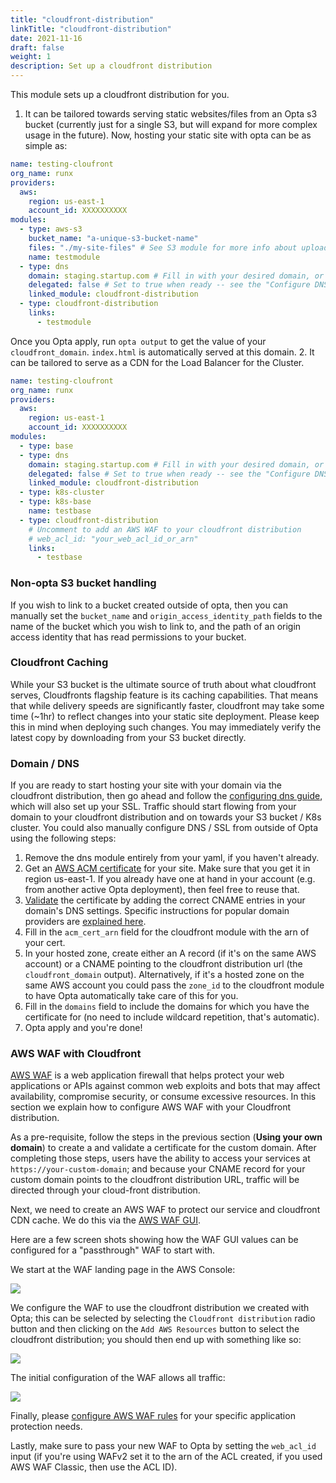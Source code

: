 ```yaml
---
title: "cloudfront-distribution"
linkTitle: "cloudfront-distribution"
date: 2021-11-16
draft: false
weight: 1
description: Set up a cloudfront distribution
---
```


This module sets up a cloudfront distribution for you.

1. It can be tailored towards serving static websites/files from an Opta s3 
bucket (currently just for a single S3, but will expand for more complex usage in the future). Now, hosting your 
static site with opta can be as simple as:

```yaml
name: testing-cloufront
org_name: runx
providers:
  aws:
    region: us-east-1
    account_id: XXXXXXXXXX
modules:
  - type: aws-s3
    bucket_name: "a-unique-s3-bucket-name"
    files: "./my-site-files" # See S3 module for more info about uploading your files to S3
    name: testmodule
  - type: dns 
    domain: staging.startup.com # Fill in with your desired domain, or remove this whole entry if handling dns outside of Opta
    delegated: false # Set to true when ready -- see the "Configure DNS" page
    linked_module: cloudfront-distribution
  - type: cloudfront-distribution
    links:
      - testmodule
```

Once you Opta apply, run `opta output` to get the value of your `cloudfront_domain`. `index.html` is automatically served at this domain.
2. It can be tailored to serve as a CDN for the Load Balancer for the Cluster.
```yaml
name: testing-cloufront
org_name: runx
providers:
  aws:
    region: us-east-1
    account_id: XXXXXXXXXX
modules:
  - type: base
  - type: dns
    domain: staging.startup.com # Fill in with your desired domain, or remove this whole entry if handling dns outside of Opta
    delegated: false # Set to true when ready -- see the "Configure DNS" page
    linked_module: cloudfront-distribution
  - type: k8s-cluster
  - type: k8s-base
    name: testbase
  - type: cloudfront-distribution
    # Uncomment to add an AWS WAF to your cloudfront distribution
    # web_acl_id: "your_web_acl_id_or_arn"
    links:
      - testbase
```

### Non-opta S3 bucket handling
If you wish to link to a bucket created outside of opta, then you can manually set the `bucket_name` and 
`origin_access_identity_path` fields to the name of the bucket which you wish to link to, and the path of an
origin access identity that has read permissions to your bucket.

### Cloudfront Caching
While your S3 bucket is the ultimate source of truth about what cloudfront serves, Cloudfronts flagship feature is its
caching capabilities. That means that while delivery speeds are significantly faster, cloudfront may take some time
(~1hr) to reflect changes into your static site deployment. Please keep this in mind when deploying such changes. You
may immediately verify the latest copy by downloading from your S3 bucket directly.

### Domain / DNS
If you are ready to start hosting your site with your domain via the cloudfront distribution, then go ahead and follow 
the [configuring dns guide](/features/dns-and-cert/dns), which will also set up your SSL. Traffic should
start flowing from your domain to your cloudfront distribution and on towards your S3 bucket / K8s cluster. You could
also manually configure DNS / SSL from outside of Opta using the following steps:
1. Remove the dns module entirely from your yaml, if you haven't already.
2. Get an [AWS ACM certificate](https://docs.aws.amazon.com/acm/latest/userguide/gs-acm-request-public.html) for your site. 
   Make sure that you get it in region us-east-1. If you already have one at hand in your account (e.g. from another 
   active Opta deployment), then feel free to reuse that.
3. [Validate](https://docs.aws.amazon.com/acm/latest/userguide/dns-validation.html) the certificate by adding the correct CNAME entries in your domain's DNS settings. Specific instructions for popular domain providers are [explained here](https://docs.aws.amazon.com/amplify/latest/userguide/custom-domains.html).
4. Fill in the `acm_cert_arn` field for the cloudfront module with the arn of your cert.
5. In your hosted zone, create either an A record (if it's on the same AWS account) or a CNAME pointing to the cloudfront
   distribution url (the `cloudfront_domain` output). Alternatively, if it's a hosted zone on the same AWS account you could pass the `zone_id` to the
   cloudfront module to have Opta automatically take care of this for you.
6. Fill in the `domains` field to include the domains for which you have the certificate for (no need to include wildcard repetition, that's automatic).
7. Opta apply and you're done!

### AWS WAF with Cloudfront

[AWS WAF](https://aws.amazon.com/waf/) is a web application firewall that helps protect your web applications or APIs against common web exploits and bots that may affect availability, compromise security, or consume excessive resources. In this section we explain how to configure AWS WAF with your Cloudfront distribution. 

As a pre-requisite, follow the steps in the previous section (__Using your own domain__) to create a and validate a certificate for the custom domain. After completing those steps, users have the ability to access your services at `https://your-custom-domain`; and because your CNAME record for your custom domain points to the cloudfront distribution URL, traffic will be directed through your cloud-front distribution.

Next, we need to create an AWS WAF to protect our service and cloudfront CDN cache. We do this via the [AWS WAF GUI](https://console.aws.amazon.com/wafv2/homev2).

Here are a few screen shots showing how the WAF GUI values can be configured for a "passthrough" WAF to start with.

We start at the WAF landing page in the AWS Console:

<a href="/reference_images/aws/cloudfront-distribution/aws-waf-1.png" target="_blank">
  <img src="/reference_images/aws/cloudfront-distribution/aws-waf-1.png" align="center"/>
</a>

We configure the WAF to use the cloudfront distribution we created with Opta; this can be selected by selecting the `Cloudfront distribution` radio button and then clicking on the `Add AWS Resources` button to select the cloudfront distribution; you should then end up with something like so:

<a href="/reference_images/aws/cloudfront-distribution/aws-waf-2.png" target="_blank">
  <img src="/reference_images/aws/cloudfront-distribution/aws-waf-2.png" align="center"/>
  </a>

The initial configuration of the WAF allows all traffic:

<a href="/reference_images/aws/cloudfront-distribution/aws-waf-3.png" target="_blank">
  <img src="/reference_images/aws/cloudfront-distribution/aws-waf-3.png" align="center"/>
</a>

Finally, please [configure AWS WAF rules](https://docs.aws.amazon.com/waf/latest/developerguide/waf-chapter.html) for your specific application protection needs.


Lastly, make sure to pass your new WAF to Opta by setting the `web_acl_id` input (if you're using WAFv2
set it to the arn of the ACL created, if you used AWS WAF Classic, then use the ACL ID).